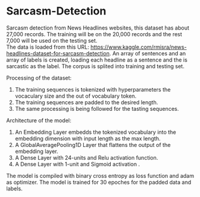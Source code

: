 # Sarcasm-Detection

Sarcasm detection from News Headlines websites, this dataset has about 27,000 records. The training will be on the 20,000 records and the rest 7,000 will be used on the testing set.  
The data is loaded from this URL:  https://www.kaggle.com/rmisra/news-headlines-dataset-for-sarcasm-detection. An array of sentences  and an array of labels is created, loading each headline as a sentence and the is sarcastic as the label. The corpus is splited into training and testing set. 

Processing of the dataset:

1. The training sequences is tokenized with hyperparameters the vocaculary size and the out of vocabulary token.
2. The training sequences are padded to the desired length.
3. The same processing is being followed for the tasting sequences.

Architecture of the model:

1. An Embedding Layer embedds the tokenized vocabulary  into the embedding dimension with input length as the max length.
2. A GlobalAveragePooling1D Layer that flattens the output of the embedding layer.
3. A Dense Layer with 24-units and Relu activation function.
4. A Dense Layer with 1-unit and Sigmoid activation .

The model is compiled with binary cross entropy as loss function and adam as optimizer.
The model is trained for 30 epoches for the padded data and labels.
